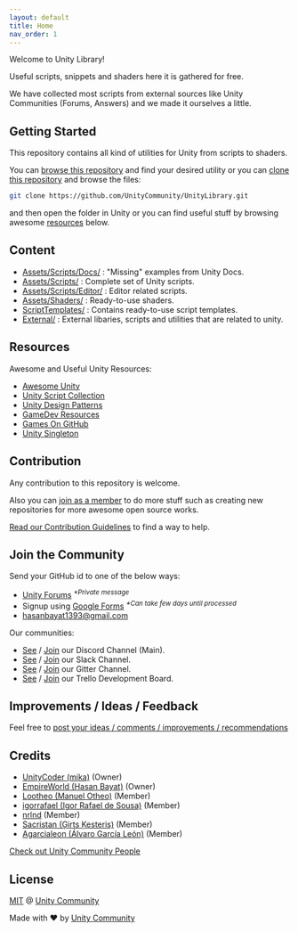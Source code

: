 ```yaml
---
layout: default
title: Home
nav_order: 1
---
```



Welcome to Unity Library!

Useful scripts, snippets and shaders here it is gathered for free.

We have collected most scripts from external sources like Unity Communities (Forums, Answers) and we made it ourselves a little.

## Getting Started

This repository contains all kind of utilities for Unity from scripts to shaders.

You can [browse this repository](https://github.com/UnityCommunity/UnityLibrary) and find your desired utility or you can [clone this repository](https://help.github.com/articles/cloning-a-repository/) and browse the files:

```bash
git clone https://github.com/UnityCommunity/UnityLibrary.git
```

and then open the folder in Unity or you can find useful stuff by browsing awesome [resources](#resources) below.

## Content

- [Assets/Scripts/Docs/](https://github.com/UnityCommunity/UnityLibrary/tree/master/Assets/Scripts/Docs) : "Missing" examples from Unity Docs.
- [Assets/Scripts/](https://github.com/UnityCommunity/UnityLibrary/tree/master/Assets/Scripts) : Complete set of Unity scripts.
- [Assets/Scripts/Editor/](https://github.com/UnityCommunity/UnityLibrary/tree/master/Assets/Scripts/Editor) : Editor related scripts.
- [Assets/Shaders/](https://github.com/UnityCommunity/UnityLibrary/tree/master/Assets/Shaders) : Ready-to-use shaders.
- [ScriptTemplates/](https://github.com/UnityCommunity/UnityLibrary/tree/master/ScriptTemplates) : Contains ready-to-use script templates.
- [External/](https://github.com/UnityCommunity/UnityLibrary/tree/master/External) : External libaries, scripts and utilities that are related to unity.

## Resources

Awesome and Useful Unity Resources:

- [Awesome Unity](https://github.com/RyanNielson/awesome-unity)
- [Unity Script Collection](https://github.com/michidk/Unity-Script-Collection)
- [Unity Design Patterns](https://github.com/Naphier/unity-design-patterns)
- [GameDev Resources](https://github.com/Kavex/GameDev-Resources)
- [Games On GitHub](https://github.com/leereilly/games/)
- [Unity Singleton](https://github.com/UnityCommunity/UnitySingleton)

## Contribution

Any contribution to this repository is welcome.

Also you can [join as a member](#join-the-community) to do more stuff such as creating new repositories for more awesome open source works.

[Read our Contribution Guidelines](https://github.com/UnityCommunity/UnityLibrary/blob/master/CONTRIBUTING.md) to find a way to help.

## Join the Community

Send your GitHub id to one of the below ways:

- [Unity Forums](https://forum.unity3d.com/conversations/add?to=mgear) <sup><i>*Private message</i></sup>
- Signup using [Google Forms](https://goo.gl/forms/DFspn3ByJBoLWEth2) <sup><i>*Can take few days until processed</i></sup>
- [hasanbayat1393@gmail.com](mailto:hasanbayat1393@gmail.com)

Our communities:

- [See](https://discordapp.com/channels/337579253866692608/337579253866692608) / [Join](https://discord.gg/cXT97hU) our Discord Channel (Main).
- [See](https://unitylibrary.slack.com/) / [Join](https://join.slack.com/t/unitylibrary/shared_invite/MjE1MDA2NzExNDEwLTE1MDA0OTE5NzktOGJmYTI0ZDlkNA) our Slack Channel.
- [See](https://gitter.im/UnityCommunity/Lobby) / [Join](https://gitter.im/UnityCommunity/Lobby?utm_source=share-link&utm_medium=link&utm_campaign=share-link) our Gitter Channel.
- [See](https://trello.com/b/1sOcvQzd) / [Join](https://trello.com/invite/unitycommunity/239a9f3cdaf3c54cf7efc2540c304279) our Trello Development Board.

## Improvements / Ideas / Feedback

Feel free to [post your ideas / comments / improvements / recommendations](https://github.com/UnityCommunity/UnityLibrary/issues)

## Credits

- [UnityCoder (mika)](https://github.com/unitycoder) (Owner)
- [EmpireWorld (Hasan Bayat)](https://github.com/EmpireWorld) (Owner)
- [Lootheo (Manuel Otheo)](https://github.com/Lootheo) (Member)
- [igorrafael (Igor Rafael de Sousa)](https://github.com/igorrafael) (Member)
- [nrlnd](https://github.com/nrlnd) (Member)
- [Sacristan (Ģirts Ķesteris)](https://github.com/Sacristan) (Member)
- [Agarcialeon (Álvaro García León)](https://github.com/agarcialeon) (Member)

[Check out Unity Community People](https://github.com/orgs/UnityCommunity/people)

## License

[MIT](https://github.com/UnityCommunity/UnityLibrary/blob/master/LICENSE.md) @ [Unity Community](https://github.com/UnityCommunity/)

Made with :heart: by [Unity Community](https://github.com/UnityCommunity/)

